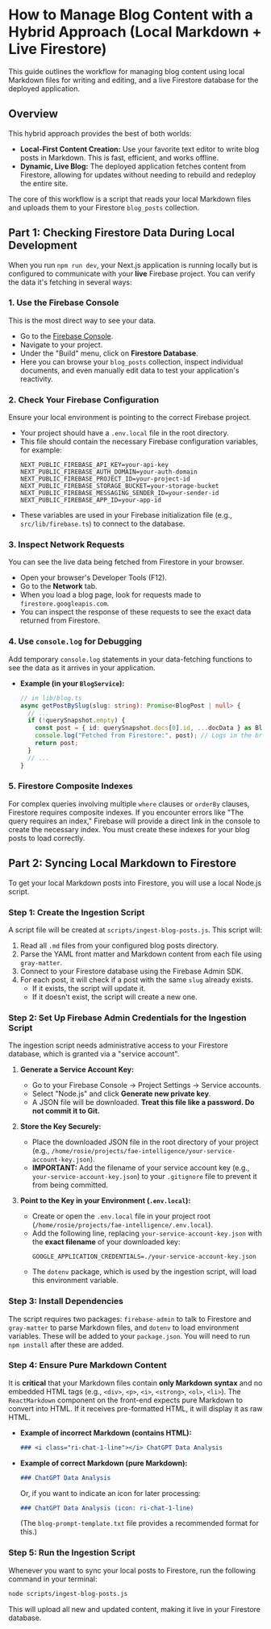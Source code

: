 # How to Manage Blog Content with a Hybrid Approach (Local Markdown + Live Firestore)

This guide outlines the workflow for managing blog content using local Markdown files for writing and editing, and a live Firestore database for the deployed application.

## Overview

This hybrid approach provides the best of both worlds:
-   **Local-First Content Creation:** Use your favorite text editor to write blog posts in Markdown. This is fast, efficient, and works offline.
-   **Dynamic, Live Blog:** The deployed application fetches content from Firestore, allowing for updates without needing to rebuild and redeploy the entire site.

The core of this workflow is a script that reads your local Markdown files and uploads them to your Firestore `blog_posts` collection.

## Part 1: Checking Firestore Data During Local Development

When you run `npm run dev`, your Next.js application is running locally but is configured to communicate with your **live** Firebase project. You can verify the data it's fetching in several ways:

### 1. Use the Firebase Console

This is the most direct way to see your data.
-   Go to the [Firebase Console](https://console.firebase.google.com/).
-   Navigate to your project.
-   Under the "Build" menu, click on **Firestore Database**.
-   Here you can browse your `blog_posts` collection, inspect individual documents, and even manually edit data to test your application's reactivity.

### 2. Check Your Firebase Configuration

Ensure your local environment is pointing to the correct Firebase project.
-   Your project should have a `.env.local` file in the root directory.
-   This file should contain the necessary Firebase configuration variables, for example:
    ```
    NEXT_PUBLIC_FIREBASE_API_KEY=your-api-key
    NEXT_PUBLIC_FIREBASE_AUTH_DOMAIN=your-auth-domain
    NEXT_PUBLIC_FIREBASE_PROJECT_ID=your-project-id
    NEXT_PUBLIC_FIREBASE_STORAGE_BUCKET=your-storage-bucket
    NEXT_PUBLIC_FIREBASE_MESSAGING_SENDER_ID=your-sender-id
    NEXT_PUBLIC_FIREBASE_APP_ID=your-app-id
    ```
-   These variables are used in your Firebase initialization file (e.g., `src/lib/firebase.ts`) to connect to the database.

### 3. Inspect Network Requests

You can see the live data being fetched from Firestore in your browser.
-   Open your browser's Developer Tools (F12).
-   Go to the **Network** tab.
-   When you load a blog page, look for requests made to `firestore.googleapis.com`.
-   You can inspect the response of these requests to see the exact data returned from Firestore.

### 4. Use `console.log` for Debugging

Add temporary `console.log` statements in your data-fetching functions to see the data as it arrives in your application.
-   **Example (in your `BlogService`):**
    ```typescript
    // in lib/blog.ts
    async getPostBySlug(slug: string): Promise<BlogPost | null> {
      // ...
      if (!querySnapshot.empty) {
        const post = { id: querySnapshot.docs[0].id, ...docData } as BlogPost;
        console.log("Fetched from Firestore:", post); // Logs in the browser/server console
        return post;
      }
      // ...
    }
    ```

### 5. Firestore Composite Indexes

For complex queries involving multiple `where` clauses or `orderBy` clauses, Firestore requires composite indexes. If you encounter errors like "The query requires an index," Firebase will provide a direct link in the console to create the necessary index. You must create these indexes for your blog posts to load correctly.

## Part 2: Syncing Local Markdown to Firestore

To get your local Markdown posts into Firestore, you will use a local Node.js script.

### Step 1: Create the Ingestion Script

A script file will be created at `scripts/ingest-blog-posts.js`. This script will:
1.  Read all `.md` files from your configured blog posts directory.
2.  Parse the YAML front matter and Markdown content from each file using `gray-matter`.
3.  Connect to your Firestore database using the Firebase Admin SDK.
4.  For each post, it will check if a post with the same `slug` already exists.
    -   If it exists, the script will update it.
    -   If it doesn't exist, the script will create a new one.

### Step 2: Set Up Firebase Admin Credentials for the Ingestion Script

The ingestion script needs administrative access to your Firestore database, which is granted via a "service account".

1.  **Generate a Service Account Key:**
    -   Go to your Firebase Console -> Project Settings -> Service accounts.
    -   Select "Node.js" and click **Generate new private key**.
    -   A JSON file will be downloaded. **Treat this file like a password. Do not commit it to Git.**

2.  **Store the Key Securely:**
    -   Place the downloaded JSON file in the root directory of your project (e.g., `/home/rosie/projects/fae-intelligence/your-service-account-key.json`).
    -   **IMPORTANT:** Add the filename of your service account key (e.g., `your-service-account-key.json`) to your `.gitignore` file to prevent it from being committed.

3.  **Point to the Key in your Environment (`.env.local`):**
    -   Create or open the `.env.local` file in your project root (`/home/rosie/projects/fae-intelligence/.env.local`).
    -   Add the following line, replacing `your-service-account-key.json` with the **exact filename** of your downloaded key:
        ```
        GOOGLE_APPLICATION_CREDENTIALS=./your-service-account-key.json
        ```
    -   The `dotenv` package, which is used by the ingestion script, will load this environment variable.

### Step 3: Install Dependencies

The script requires two packages: `firebase-admin` to talk to Firestore and `gray-matter` to parse Markdown files, and `dotenv` to load environment variables. These will be added to your `package.json`. You will need to run `npm install` after these are added.

### Step 4: Ensure Pure Markdown Content

It is **critical** that your Markdown files contain **only Markdown syntax** and no embedded HTML tags (e.g., `<div>`, `<p>`, `<i>`, `<strong>`, `<ol>`, `<li>`). The `ReactMarkdown` component on the front-end expects pure Markdown to convert into HTML. If it receives pre-formatted HTML, it will display it as raw HTML.

*   **Example of incorrect Markdown (contains HTML):**
    ```markdown
    ### <i class="ri-chat-1-line"></i> ChatGPT Data Analysis
    ```
*   **Example of correct Markdown (pure Markdown):**
    ```markdown
    ### ChatGPT Data Analysis
    ```
    Or, if you want to indicate an icon for later processing:
    ```markdown
    ### ChatGPT Data Analysis (icon: ri-chat-1-line)
    ```
    (The `blog-prompt-template.txt` file provides a recommended format for this.)

### Step 5: Run the Ingestion Script

Whenever you want to sync your local posts to Firestore, run the following command in your terminal:

```bash
node scripts/ingest-blog-posts.js
```

This will upload all new and updated content, making it live in your Firestore database.
